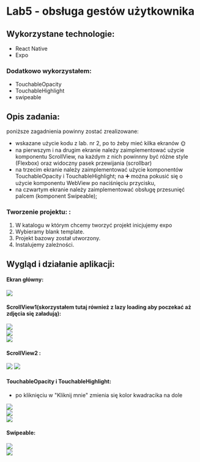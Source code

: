 # Lab5 -  obsługa gestów użytkownika


## Wykorzystane technologie:

* React Native
* Expo


### Dodatkowo wykorzystałem:  
* TouchableOpacity
* TouchableHighlight
* swipeable

## Opis zadania:

poniższe zagadnienia powinny zostać zrealizowane:

* wskazane użycie kodu z lab. nr 2, po to żeby mieć kilka ekranów 🌞  
* na pierwszym i na drugim ekranie należy zaimplementować użycie komponentu ScrollView, na każdym z nich powinnny być różne style (Flexbox) oraz widoczny pasek przewijania (scrollbar)  
* na trzecim ekranie należy zaimplementować użycie komponentów TouchableOpacity i TouchableHighlight; na ➕ można pokusić się o użycie komponentu WebView po naciśnięciu przycisku,  
* na czwartym ekranie należy zaimplementować obsługę przesunięć palcem (komponent Swipeable);  

### Tworzenie projektu: :

1. W katalogu w którym chcemy tworzyć projekt inicjujemy expo
2. Wybieramy blank template.
3. Projekt bazowy został utworzony.
4. Instalujemy zależności.

## Wygląd i działanie aplikacji:

#### Ekran główny:

![](md_img/1.png)

#### ScrollView1(skorzystałem tutaj również z lazy loading aby poczekać aż zdjęcia się załadują):  

![](md_img/2.png)  
![](md_img/3.png)  
![](md_img/4.png)  
#### ScrollView2 :  

![](md_img/5.png)
![](md_img/6.png)  
#### TouchableOpacity i TouchableHighlight: 
* po kliknięciu w  "Kliknij mnie" zmienia się kolor kwadracika na dole  

![](md_img/7.png)  
![](md_img/8.png)  
![](md_img/9.png)  
#### Swipeable:  

![](md_img/10.png)  
![](md_img/11.png)  
